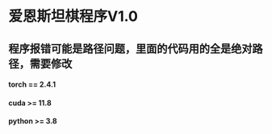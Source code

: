 # 爱恩斯坦棋程序V1.0

## 程序报错可能是路径问题，里面的代码用的全是绝对路径，需要修改

#### torch == 2.4.1

#### cuda >= 11.8

#### python >= 3.8




